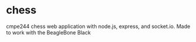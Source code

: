 # chess
cmpe244 chess web application with node.js, express, and socket.io.
Made to work with the BeagleBone Black
